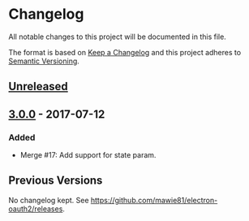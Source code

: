 # Changelog
All notable changes to this project will be documented in this file.

The format is based on [Keep a Changelog](http://keepachangelog.com/en/1.0.0/)
and this project adheres to [Semantic Versioning](http://semver.org/spec/v2.0.0.html).

## [Unreleased]

## [3.0.0] - 2017-07-12
### Added
- Merge #17: Add support for state param.

[Unreleased]: https://github.com/mawie81/electron-oauth2/compare/3.0.0...HEAD
[3.0.0]: https://github.com/mawie81/electron-oauth2/compare/v2.4.1...3.0.0

## Previous Versions
No changelog kept. See https://github.com/mawie81/electron-oauth2/releases.
